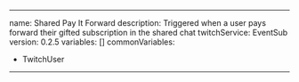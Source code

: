 ---
name: Shared Pay It Forward
description: Triggered when a user pays forward their gifted subscription in the shared chat
twitchService: EventSub
version: 0.2.5
variables: []
commonVariables:
  - TwitchUser
 ---